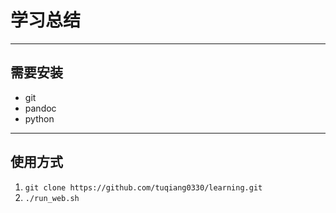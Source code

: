 # 学习总结 #

--------------------------------------------------------------------------------

## 需要安装 ##
+ git
+ pandoc
+ python

--------------------------------------------------------------------------------

## 使用方式 ##
1. `git clone https://github.com/tuqiang0330/learning.git`
2. `./run_web.sh`
